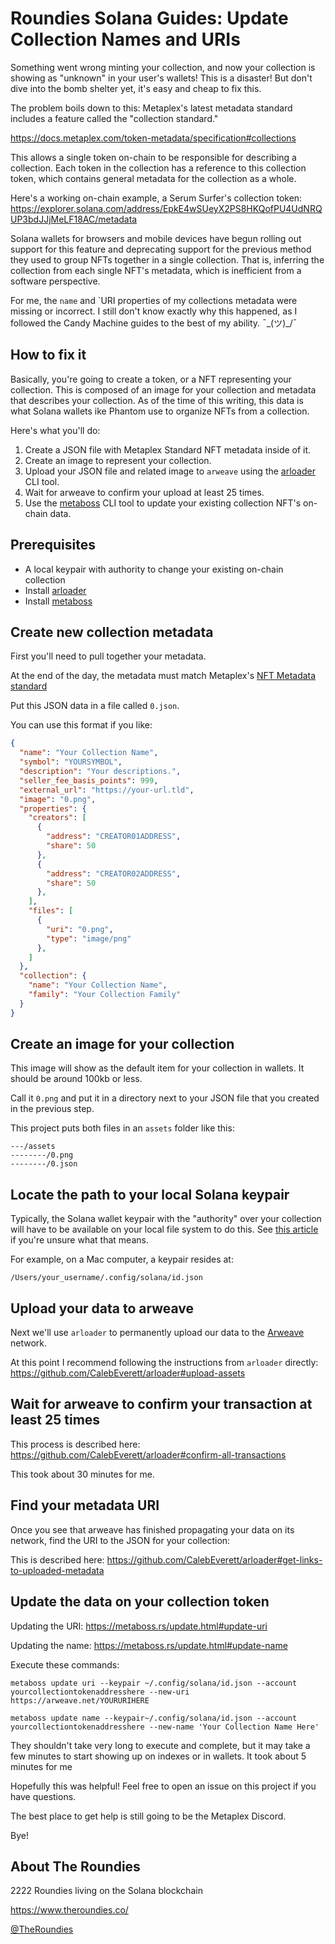 # Roundies Solana Guides: Update Collection Names and URIs

Something went wrong minting your collection, and now your collection is showing as "unknown"
in your user's wallets! This is a disaster! But don't dive into the bomb shelter yet, it's
easy and cheap to fix this.

The problem boils down to this: Metaplex's latest metadata standard includes a feature called
the "collection standard."

<https://docs.metaplex.com/token-metadata/specification#collections>

This allows a single token on-chain to be responsible for describing
a collection. Each token in the collection has a reference to this collection token, which
contains general metadata for the collection as a whole.

Here's a working on-chain example, a Serum Surfer's collection token: <https://explorer.solana.com/address/EpkE4wSUeyX2PS8HKQofPU4UdNRQUP3bdJJjMeLF18AC/metadata>

Solana wallets for browsers and mobile devices have begun rolling out support for this feature 
and deprecating support for the previous method they used to group NFTs together in a single
collection. That is, inferring the collection from each single NFT's metadata, which is
inefficient from a software perspective.

For me, the `name` and `URI properties of my collections metadata were missing or incorrect.
I still don't know exactly why this happened, as I followed the Candy Machine guides to the
best of my ability. ¯\_(ツ)_/¯

## How to fix it

Basically, you're going to create a token, or a NFT representing your collection. This is
composed of an image for your collection and metadata that describes your collection. As
of the time of this writing, this data is what Solana wallets ike Phantom use to organize
NFTs from a collection.

Here's what you'll do:

1. Create a JSON file with Metaplex Standard NFT metadata inside of it.
2. Create an image to represent your collection.
3. Upload your JSON file and related image to `arweave` using the
   [arloader](https://github.com/CalebEverett/arloader) CLI tool.
4. Wait for arweave to confirm your upload at least 25 times.
5. Use the [metaboss](https://metaboss.rs) CLI tool to update your existing collection NFT's
   on-chain data.

## Prerequisites

- A local keypair with authority to change your existing on-chain collection
- Install [arloader](https://github.com/CalebEverett/arloader)
- Install [metaboss](https://metaboss.rs)

## Create new collection metadata

First you'll need to pull together your metadata.

At the end of the day, the metadata must match Metaplex's [NFT Metadata standard](https://docs.metaplex.com/token-metadata/Versions/v1.0.0/nft-standard)

Put this JSON data in a file called `0.json`.

You can use this format if you like:

```json
{
  "name": "Your Collection Name",
  "symbol": "YOURSYMBOL",
  "description": "Your descriptions.",
  "seller_fee_basis_points": 999,
  "external_url": "https://your-url.tld",
  "image": "0.png",
  "properties": {
    "creators": [
      {
        "address": "CREATOR01ADDRESS",
        "share": 50
      },
      {
        "address": "CREATOR02ADDRESS",
        "share": 50
      },
    ],
    "files": [
      {
        "uri": "0.png",
        "type": "image/png"
      },
    ]
  },
  "collection": {
    "name": "Your Collection Name",
    "family": "Your Collection Family"
  }
}
```

## Create an image for your collection

This image will show as the default item for your collection in wallets. It should be around 100kb or less.

Call it `0.png` and put it in a directory next to your JSON file that you created in the previous step.

This project puts both files in an `assets` folder like this:

```shell
---/assets
--------/0.png
--------/0.json
```

## Locate the path to your local Solana keypair

Typically, the Solana wallet keypair with the "authority" over your collection will have to
be available on your local file system to do this. See [this article](https://docs.solana.com/wallet-guide/file-system-wallet) if you're unsure what that means.

For example, on a Mac computer, a keypair resides at:

`/Users/your_username/.config/solana/id.json`

## Upload your data to arweave

Next we'll use `arloader` to permanently upload our data to the [Arweave](https://www.arweave.org/) network.

At this point I recommend following the instructions from `arloader` directly: <https://github.com/CalebEverett/arloader#upload-assets>

## Wait for arweave to confirm your transaction at least 25 times

This process is described here: <https://github.com/CalebEverett/arloader#confirm-all-transactions>

This took about 30 minutes for me.

## Find your metadata URI

Once you see that arweave has finished propagating your data on its network, find the URI to the JSON
for your collection:

This is described here: <https://github.com/CalebEverett/arloader#get-links-to-uploaded-metadata>

## Update the data on your collection token

Updating the URI: <https://metaboss.rs/update.html#update-uri>

Updating the name: <https://metaboss.rs/update.html#update-name>

Execute these commands:

`metaboss update uri --keypair ~/.config/solana/id.json --account yourcollectiontokenaddresshere --new-uri https://arweave.net/YOURURIHERE`

`metaboss update name --keypair~/.config/solana/id.json --account yourcollectiontokenaddresshere --new-name 'Your Collection Name Here'`

They shouldn't take very long to execute and complete, but it may take a few minutes to start
showing up on indexes or in wallets. It took about 5 minutes for me

Hopefully this was helpful! Feel free to open an issue on this project if you have questions.

The best place to get help is still going to be the Metaplex Discord.

Bye!

## About The Roundies

2222 Roundies living on the Solana blockchain

<https://www.theroundies.co/>

[@TheRoundies](https://twitter.com/TheRoundies)
